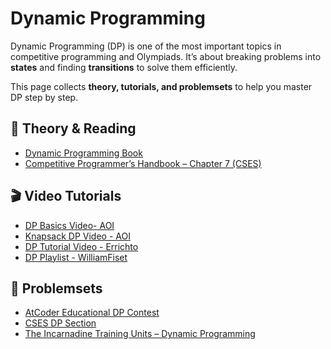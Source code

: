 # Dynamic Programming

Dynamic Programming (DP) is one of the most important topics in competitive programming and Olympiads.
It’s about breaking problems into **states** and finding **transitions** to solve them efficiently.

This page collects **theory, tutorials, and problemsets** to help you master DP step by step.

## 📖 Theory & Reading

- [Dynamic Programming Book](https://github.com/ar492/DP-book/blob/main/Dynamic_Programming.pdf)  
- [Competitive Programmer’s Handbook – Chapter 7 (CSES)](https://cses.fi/book/book.pdf)  

## 🎬 Video Tutorials

- [DP Basics Video- AOI](https://www.youtube.com/watch?v=Wze7A_D_GwQ)  
- [Knapsack DP Video - AOI](https://www.youtube.com/watch?v=cifO4TsjUDo)  
- [DP Tutorial Video - Errichto](https://www.youtube.com/watch?v=YBSt1jYwVfU)  
- [DP Playlist - WilliamFiset](https://www.youtube.com/watch?v=_tur2nPkIKo&list=PLDV1Zeh2NRsAsbafOroUBnNV8fhZa7P4u)  

## 📝 Problemsets

- [AtCoder Educational DP Contest](https://atcoder.jp/contests/dp/tasks)
- [CSES DP Section](https://cses.fi/problemset/)  
- [The Incarnadine Training Units – Dynamic Programming](https://drive.google.com/file/d/1QbC1Njcez9rEZfUm0XfK0h2KVez5Jhk7/view)